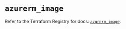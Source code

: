 # `azurerm_image`

Refer to the Terraform Registry for docs: [`azurerm_image`](https://registry.terraform.io/providers/hashicorp/azurerm/4.3.0/docs/resources/image).
